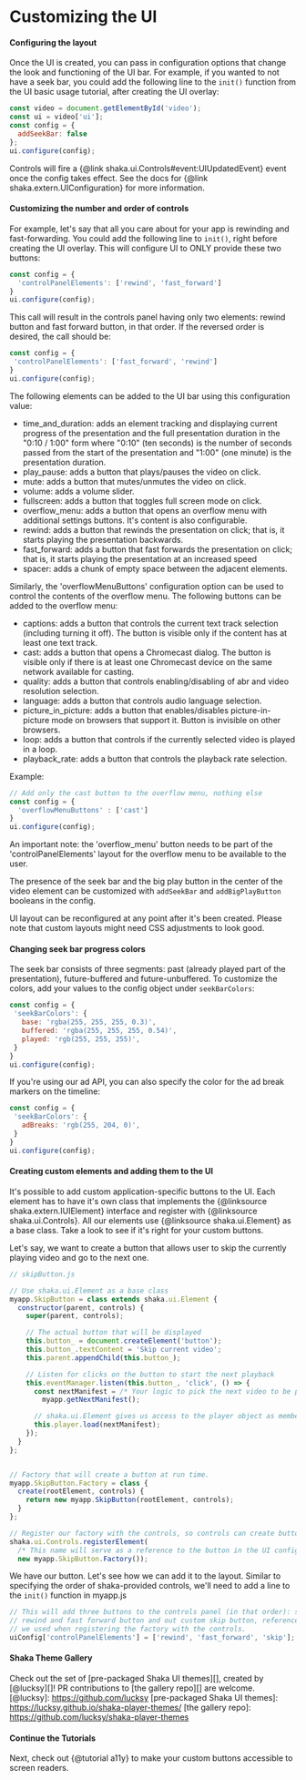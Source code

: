 # Customizing the UI


#### Configuring the layout

Once the UI is created, you can pass in configuration options that change
the look and functioning of the UI bar. For example, if you wanted to not have
a seek bar, you could add the following line to the `init()` function from the
UI basic usage tutorial, after creating the UI overlay:

```js
const video = document.getElementById('video');
const ui = video['ui'];
const config = {
  addSeekBar: false
};
ui.configure(config);
```

Controls will fire a {@link shaka.ui.Controls#event:UIUpdatedEvent} event once the
config takes effect.
See the docs for {@link shaka.extern.UIConfiguration} for more information.

#### Customizing the number and order of controls

For example, let's say that all you care about for your app is rewinding and
fast-forwarding. You could add the following line to `init()`, right before
creating the UI overlay. This will configure UI to ONLY provide these two buttons:

```js
const config = {
  'controlPanelElements': ['rewind', 'fast_forward']
}
ui.configure(config);
```
This call will result in the controls panel having only two elements: rewind
button and fast forward button, in that order. If the reversed order is desired,
the call should be:

```js
const config = {
 'controlPanelElements': ['fast_forward', 'rewind']
}
ui.configure(config);
```

The following elements can be added to the UI bar using this configuration value:
* time_and_duration: adds an element tracking and displaying current progress of
  the presentation and the full presentation duration in the "0:10 / 1:00"
  form where "0:10" (ten seconds) is the number of seconds passed from the start of the presentation
  and "1:00" (one minute) is the presentation duration.
* play_pause: adds a button that plays/pauses the video on click.
* mute: adds a button that mutes/unmutes the video on click.
* volume: adds a volume slider.
* fullscreen: adds a button that toggles full screen mode on click.
* overflow_menu: adds a button that opens an overflow menu with additional settings
  buttons. It's content is also configurable.
* rewind: adds a button that rewinds the presentation on click; that is, it starts playing
  the presentation backwards.
* fast_forward: adds a button that fast forwards the presentation on click; that is, it
  starts playing the presentation at an increased speed
* spacer: adds a chunk of empty space between the adjacent elements.
<!-- TODO: If we add more buttons that can be put in the order this way, list them here. -->

Similarly, the 'overflowMenuButtons' configuration option can be used to control
the contents of the overflow menu.
The following buttons can be added to the overflow menu:
* captions: adds a button that controls the current text track selection (including turning it off).
  The button is visible only if the content has at least one text track.
* cast: adds a button that opens a Chromecast dialog. The button is visible only if there is
  at least one Chromecast device on the same network available for casting.
* quality: adds a button that controls enabling/disabling of abr and video resolution selection.
* language: adds a button that controls audio language selection.
* picture_in_picture: adds a button that enables/disables picture-in-picture mode on browsers
  that support it. Button is invisible on other browsers.
* loop: adds a button that controls if the currently selected video is played in a loop.
* playback_rate: adds a button that controls the playback rate selection.
<!-- TODO: If we add more buttons that can be put in the order this way, list them here. -->

Example:
```js
// Add only the cast button to the overflow menu, nothing else
const config = {
  'overflowMenuButtons' : ['cast']
}
ui.configure(config);
```

An important note: the 'overflow_menu' button needs to be part of the 'controlPanelElements'
layout for the overflow menu to be available to the user.

The presence of the seek bar and the big play button in the center of the video element can be
customized with `addSeekBar` and `addBigPlayButton` booleans in the config.

UI layout can be reconfigured at any point after it's been created.
Please note that custom layouts might need CSS adjustments to look good.

#### Changing seek bar progress colors
The seek bar consists of three segments: past (already played part of the presentation),
future-buffered and future-unbuffered.
To customize the colors, add your values to the config object under `seekBarColors`:
 ```js
const config = {
  'seekBarColors': {
    base: 'rgba(255, 255, 255, 0.3)',
    buffered: 'rgba(255, 255, 255, 0.54)',
    played: 'rgb(255, 255, 255)',
  }
}
ui.configure(config);
```

If you're using our ad API, you can also specify the color for the ad break markers on
the timeline:
 ```js
const config = {
  'seekBarColors': {
    adBreaks: 'rgb(255, 204, 0)',
  }
}
ui.configure(config);
```


#### Creating custom elements and adding them to the UI
It's possible to add custom application-specific buttons to the UI.
Each element has to have it's own class that implements the {@linksource shaka.extern.IUIElement}
interface and register with {@linksource shaka.ui.Controls}.
All our elements use {@linksource shaka.ui.Element} as a base class. Take a look to see if it's
right for your custom buttons.

Let's say, we want to create a button that allows user to skip the currently playing video and go to
the next one.

```js
// skipButton.js

// Use shaka.ui.Element as a base class
myapp.SkipButton = class extends shaka.ui.Element {
  constructor(parent, controls) {
    super(parent, controls);

    // The actual button that will be displayed
    this.button_ = document.createElement('button');
    this.button_.textContent = 'Skip current video';
    this.parent.appendChild(this.button_);

    // Listen for clicks on the button to start the next playback
    this.eventManager.listen(this.button_, 'click', () => {
      const nextManifest = /* Your logic to pick the next video to be played */
        myapp.getNextManifest();

      // shaka.ui.Element gives us access to the player object as member of the class
      this.player.load(nextManifest);
    });
  }
};


// Factory that will create a button at run time.
myapp.SkipButton.Factory = class {
  create(rootElement, controls) {
    return new myapp.SkipButton(rootElement, controls);
  }
};

// Register our factory with the controls, so controls can create button instances.
shaka.ui.Controls.registerElement(
  /* This name will serve as a reference to the button in the UI configuration object */ 'skip',
  new myapp.SkipButton.Factory());

```

We have our button. Let's see how we can add it to the layout.
Similar to specifying the order of shaka-provided controls, we'll need to
add a line to the `init()` function in myapp.js

```js
// This will add three buttons to the controls panel (in that order): shaka-provided
// rewind and fast forward button and out custom skip button, referenced by the name
// we used when registering the factory with the controls.
uiConfig['controlPanelElements'] = ['rewind', 'fast_forward', 'skip'];
```
<!-- TODO: Create a doc on best a11y practices for custom buttons and link to the
  localization docs explaining how to take advantage of our localization system. -->

####  Shaka Theme Gallery
Check out the set of [pre-packaged Shaka UI themes][], created by [@lucksy][]!
PR contributions to [the gallery repo][] are welcome.
[@lucksy]: https://github.com/lucksy
[pre-packaged Shaka UI themes]: https://lucksy.github.io/shaka-player-themes/
[the gallery repo]: https://github.com/lucksy/shaka-player-themes


#### Continue the Tutorials

Next, check out {@tutorial a11y} to make your custom buttons accessible to screen readers.
